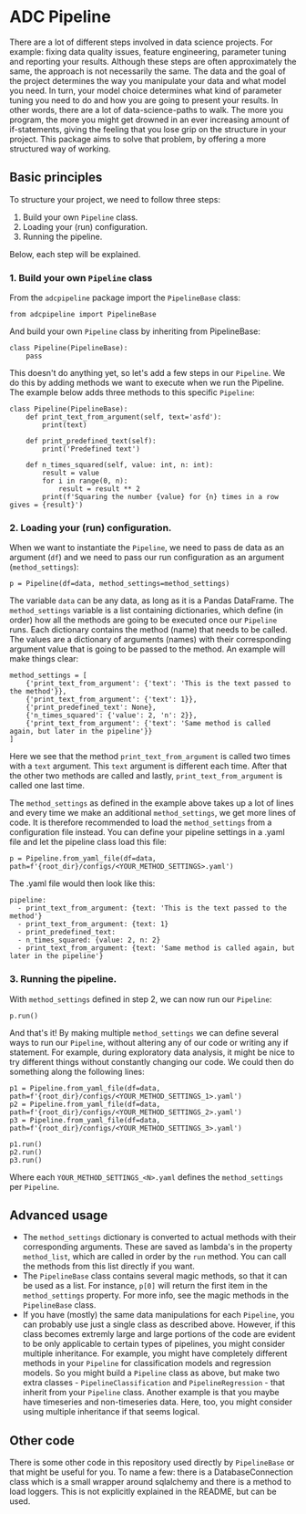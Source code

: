 # ADC Pipeline
There are a lot of different steps involved in data science projects. For example: fixing data quality issues, feature engineering, parameter tuning and reporting your results. Although these steps are often approximately the same, the approach is not necessarily the same. The data and the goal of the project determines the way you manipulate your data and what model you need. In turn, your model choice determines what kind of parameter tuning you need to do and how you are going to present your results. In other words, there are a lot of data-science-paths to walk. The more you program, the more you might get drowned in an ever increasing amount of if-statements, giving the feeling that you lose grip on the structure in your project. This package aims to solve that problem, by offering a more structured way of working.

## Basic principles
To structure your project, we need to follow three steps:
1. Build your own `Pipeline` class.
2. Loading your (run) configuration.
3. Running the pipeline.

Below, each step will be explained.

### 1. Build your own `Pipeline` class
From the `adcpipeline` package import the `PipelineBase` class:
```
from adcpipeline import PipelineBase
```
And build your own `Pipeline` class by inheriting from PipelineBase:
```
class Pipeline(PipelineBase):
    pass
```
This doesn't do anything yet, so let's add a few steps in our `Pipeline`. We do this by adding methods we want to execute when we run the Pipeline. The example below adds three methods to this specific `Pipeline`:
```
class Pipeline(PipelineBase):
    def print_text_from_argument(self, text='asfd'):
        print(text)

    def print_predefined_text(self):
        print('Predefined text')

    def n_times_squared(self, value: int, n: int):
        result = value
        for i in range(0, n):
            result = result ** 2
        print(f'Squaring the number {value} for {n} times in a row gives = {result}')
```

### 2. Loading your (run) configuration.
When we want to instantiate the `Pipeline`, we need to pass de data as an argument (`df`) and we need to pass our run configuration as an argument (`method_settings`):
```
p = Pipeline(df=data, method_settings=method_settings)
```
The variable `data` can be any data, as long as it is a Pandas DataFrame. The `method_settings` variable is a list containing dictionaries, which define (in order) how all the methods are going to be executed once our `Pipeline` runs. Each dictionary contains the method (name) that needs to be called. The values are a dictionary of arguments (names) with their corresponding argument value that is going to be passed to the method. An example will make things clear:
```
method_settings = [
    {'print_text_from_argument': {'text': 'This is the text passed to the method'}},
    {'print_text_from_argument': {'text': 1}},
    {'print_predefined_text': None},
    {'n_times_squared': {'value': 2, 'n': 2}},
    {'print_text_from_argument': {'text': 'Same method is called again, but later in the pipeline'}}
]
```
Here we see that the method `print_text_from_argument` is called two times with a `text` argument. This `text` argument is different each time. After that the other two methods are called and lastly, `print_text_from_argument` is called one last time.

The `method_settings` as defined in the example above takes up a lot of lines and every time we make an additional `method_settings`, we get more lines of code. It is therefore recommended to load the `method_settings` from a configuration file instead. You can define your pipeline settings in a .yaml file and let the pipeline class load this file:
```
p = Pipeline.from_yaml_file(df=data, path=f'{root_dir}/configs/<YOUR_METHOD_SETTINGS>.yaml')
```
The .yaml file would then look like this:
```
pipeline:
  - print_text_from_argument: {text: 'This is the text passed to the method'}
  - print_text_from_argument: {text: 1}
  - print_predefined_text:
  - n_times_squared: {value: 2, n: 2}
  - print_text_from_argument: {text: 'Same method is called again, but later in the pipeline'}
```

### 3. Running the pipeline.
With `method_settings` defined in step 2, we can now run our `Pipeline`:
```
p.run()
```
And that's it! By making multiple `method_settings` we can define several ways to run our `Pipeline`, without altering any of our code or writing any if statement. For example, during exploratory data analysis, it might be nice to try different things without constantly changing our code. We could then do something along the following lines:
```
p1 = Pipeline.from_yaml_file(df=data, path=f'{root_dir}/configs/<YOUR_METHOD_SETTINGS_1>.yaml')
p2 = Pipeline.from_yaml_file(df=data, path=f'{root_dir}/configs/<YOUR_METHOD_SETTINGS_2>.yaml')
p3 = Pipeline.from_yaml_file(df=data, path=f'{root_dir}/configs/<YOUR_METHOD_SETTINGS_3>.yaml')

p1.run()
p2.run()
p3.run()
```
Where each `YOUR_METHOD_SETTINGS_<N>.yaml` defines the `method_settings` per `Pipeline`.

## Advanced usage
- The `method_settings` dictionary is converted to actual methods with their corresponding arguments. These are saved as lambda's in the property `method_list`, which are called in order by the `run` method. You can call the methods from this list directly if you want.
- The `PipelineBase` class contains several magic methods, so that it can be used as a list. For instance, `p[0]` will return the first item in the `method_settings` property. For more info, see the magic methods in the `PipelineBase` class.
- If you have (mostly) the same data manipulations for each `Pipeline`, you can probably use just a single class as described above. However, if this class becomes extremly large and large portions of the code are evident to be only applicable to certain types of pipelines, you might consider multiple inheritance. For example, you might have completely different methods in your `Pipeline` for classification models and regression models. So you might build a `Pipeline` class as above, but make two extra classes - `PipelineClassification` and `PipelineRegression` - that inherit from your `Pipeline` class. Another example is that you maybe have timeseries and non-timeseries data. Here, too, you might consider using multiple inheritance if that seems logical.

## Other code
There is some other code in this repository used directly by `PipelineBase` or that might be useful for you. To name a few: there is a DatabaseConnection class which is a small wrapper around sqlalchemy and there is a method to load loggers. This is not explicitly explained in the README, but can be used.
